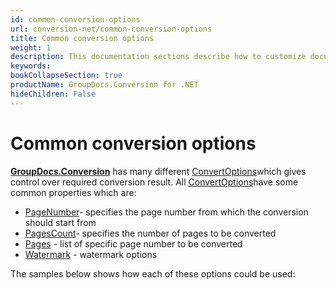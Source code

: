 ```yaml
---
id: common-conversion-options
url: conversion-net/common-conversion-options
title: Common conversion options
weight: 1
description: This documentation sections describe how to customize document conversion process - convert specific document pages, apply watermarks etc. when using GroupDocs.Conversion for .NET.
keywords: 
bookCollapseSection: true
productName: GroupDocs.Conversion for .NET
hideChildren: False
---
```

# Common conversion options

[**GroupDocs.Conversion**](https://products.groupdocs.com/conversion/net) has many different [ConvertOptions](https://apireference.groupdocs.com/net/conversion/groupdocs.conversion.options.convert/convertoptions)which gives control over required conversion result. All [ConvertOptions](https://apireference.groupdocs.com/net/conversion/groupdocs.conversion.options.convert/convertoptions)have some common properties which are:

*   [PageNumber](https://apireference.groupdocs.com/net/conversion/groupdocs.conversion.options.convert/convertoptions/properties/pagenumber)\- specifies the page number from which the conversion should start from
*   [PagesCount](https://apireference.groupdocs.com/net/conversion/groupdocs.conversion.options.convert/convertoptions/properties/pagescount)\- specifies the number of pages to be converted
*   [Pages](https://apireference.groupdocs.com/net/conversion/groupdocs.conversion.options.convert/convertoptions/properties/pages) - list of specific page number to be converted
*   [Watermark](https://apireference.groupdocs.com/net/conversion/groupdocs.conversion.options.convert/convertoptions/properties/watermark) - watermark options

The samples below shows how each of these options could be used:
